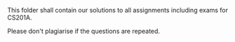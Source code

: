 This folder shall contain our solutions to all assignments including exams for CS201A. 

Please don't plagiarise if the questions are repeated.
